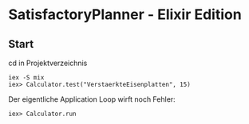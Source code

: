 # SatisfactoryPlanner - Elixir Edition



## Start

cd in Projektverzeichnis
```
iex -S mix
iex> Calculator.test("VerstaerkteEisenplatten", 15)
```

Der eigentliche Application Loop wirft noch Fehler:
```
iex> Calculator.run
```